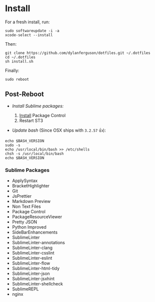 # Install
For a fresh install, run: 
```shell
sudo softwareupdate -i -a
xcode-select --install
```

Then:
```shell
git clone https://github.com/dylanferguson/dotfiles.git ~/.dotfiles
cd ~/.dotfiles
sh install.sh
```

Finally:
```shell
sudo reboot
```

## Post-Reboot
- *Install Sublime packages:*
    1. [Install](https://packagecontrol.io/installation) Package Control
    2. Restart ST3

- *Update bash* (Since OSX ships with `3.2.57` &#128077;): 
```shell
echo $BASH_VERSION
sudo -s
echo /usr/local/bin/bash >> /etc/shells
chsh -s /usr/local/bin/bash
echo $BASH_VERSION
```

### Sublime Packages
 - ApplySyntax
 - BracketHighlighter
 - Git
 - JsPrettier
 - Markdown Preview
 - Non Text Files
 - Package Control
 - PackageResourceViewer
 - Pretty JSON
 - Python Improved
 - SideBarEnhancements
 - SublimeLinter
 - SublimeLinter-annotations
 - SublimeLinter-clang
 - SublimeLinter-csslint
 - SublimeLinter-eslint
 - SublimeLinter-flow
 - SublimeLinter-html-tidy
 - SublimeLinter-json
 - SublimeLinter-jsxhint
 - SublimeLinter-shellcheck
 - SublimeREPL
 - nginx
